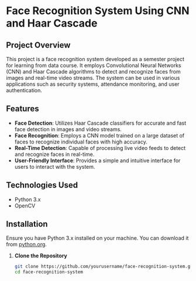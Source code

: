 # Face Recognition System Using CNN and Haar Cascade
## Project Overview

This project is a face recognition system developed as a semester project for learning from data course. It employs Convolutional Neural Networks (CNN) and Haar Cascade algorithms to detect and recognize faces from images and real-time video streams. The system can be used in various applications such as security systems, attendance monitoring, and user authentication.

## Features

- **Face Detection**: Utilizes Haar Cascade classifiers for accurate and fast face detection in images and video streams.
- **Face Recognition**: Employs a CNN model trained on a large dataset of faces to recognize individual faces with high accuracy.
- **Real-Time Detection**: Capable of processing live video feeds to detect and recognize faces in real-time.
- **User-Friendly Interface**: Provides a simple and intuitive interface for users to interact with the system.

## Technologies Used

- Python 3.x
- OpenCV
## Installation
Ensure you have Python 3.x installed on your machine. You can download it from [python.org](https://www.python.org/).

1. **Clone the Repository**
   ```bash
   git clone https://github.com/yourusername/face-recognition-system.git
   cd face-recognition-system
